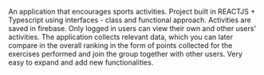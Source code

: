 An application that encourages sports activities. Project built in REACTJS + Typescript using interfaces - class and functional approach. Activities are saved in firebase. Only logged in users can view their own and other users' activities. The application collects relevant data, which you can later compare in the overall ranking in the form of points collected for the exercises performed and join the group together with other users. Very easy to expand and add new functionalities.
